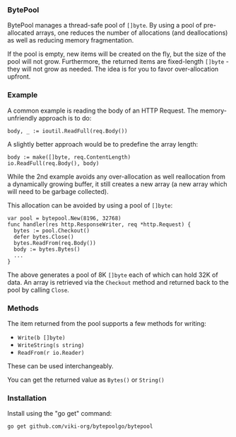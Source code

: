 ### BytePool
BytePool manages a thread-safe pool of `[]byte`. By using a pool of pre-allocated arrays, one reduces the number of allocations (and deallocations) as well as reducing memory fragmentation.

If the pool is empty, new items will be created on the fly, but the size of the pool will not grow. Furthermore, the returned items are fixed-length `[]byte` - they will not grow as needed. The idea is for you to favor over-allocation upfront.

### Example
A common example is reading the body of an HTTP Request. The memory-unfriendly approach is to do:

    body, _ := ioutil.ReadFull(req.Body())

A slightly better approach would be to predefine the array length:

    body := make([]byte, req.ContentLength)
    io.ReadFull(req.Body(), body)

While the 2nd example avoids any over-allocation as well reallocation from a dynamically growing buffer, it still creates a new array (a new array which will need to be garbage collected).

This allocation can be avoided by using a pool of `[]byte`:

    var pool = bytepool.New(8196, 32768)
    func handler(res http.ResponseWriter, req *http.Request) {
      bytes := pool.Checkout()
      defer bytes.Close()
      bytes.ReadFrom(req.Body())
      body := bytes.Bytes()
      ...
    }

The above generates a pool of 8K `[]byte` each of which can hold 32K of data. An array is retrieved via the `Checkout` method and returned back to the pool by calling `Close`.

### Methods
The item returned from the pool supports a few methods for writing:

* `Write(b []byte)`
* `WriteString(s string)`
* `ReadFrom(r io.Reader)`

These can be used interchangeably.

You can get the returned value as `Bytes()` or `String()`

### Installation
Install using the "go get" command:

    go get github.com/viki-org/bytepoolgo/bytepool
